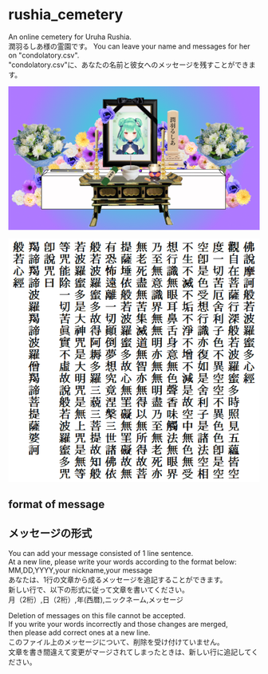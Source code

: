 # rushia_cemetery
An online cemetery for Uruha Rushia.  
潤羽るしあ様の霊園です。
You can leave your name and messages for her on "condolatory.csv".  
"condolatory.csv"に、あなたの名前と彼女へのメッセージを残すことができます。  

![Rushia's altar](soushiki.png)  

![Hannya shingyo](hannya_shingyo.png)  

## format of message  
## メッセージの形式  
You can add your message consisted of 1 line sentence.  
At a new line, please write your words according to the format below:  
MM,DD,YYYY,your nickname,your message  
あなたは、1行の文章から成るメッセージを追記することができます。  
新しい行で、以下の形式に従って文章を書いてください。  
月（2桁）,日（2桁）,年(西暦),ニックネーム,メッセージ  

Deletion of messages on this file cannot be accepted.  
If you write your words incorrectly and those changes are merged,  
then please add correct ones at a new line.  
このファイル上のメッセージについて、削除を受け付けていません。  
文章を書き間違えて変更がマージされてしまったときは、新しい行に追記してください。
